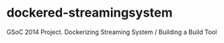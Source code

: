 dockered-streamingsystem
========================

GSoC 2014 Project. Dockerizing Streaming System / Building a Build Tool
